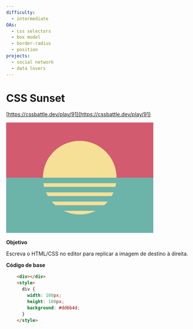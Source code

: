 ```yaml
---
difficulty:
  - intermediate
OAs:
  - css selectors
  - box model
  - border-radius
  - position
projects:
  - social network
  - data lovers
---
```


# CSS Sunset

[https://cssbattle.dev/play/91](https://cssbattle.dev/play/91)

![](css_sunset.png)

__Objetivo__

Escreva o HTML/CSS no editor para replicar a imagem de destino à direita. 

__Código de base__

```html
    <div></div>
    <style>
      div {
        width: 100px;
        height: 100px;
        background: #dd6b4d;
      }
    </style>
```
